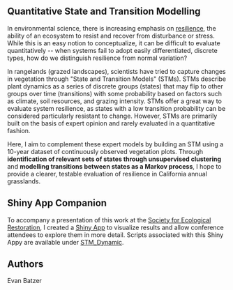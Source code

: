 ## Quantitative State and Transition Modelling

In environmental science, there is increasing emphasis on [resilience](https://www.sciencedirect.com/science/article/pii/S0006320714002353), the ability of an ecosystem to resist and recover from disturbance or stress. While this is an easy notion to conceptualize, it can be difficult to evaluate quantitatively -- when systems fail to adopt easily differentiated, discrete types, how do we distinguish resilience from normal variation?

In rangelands (grazed landscapes), scientists have tried to capture changes in vegetation through "State and Transition Models" (STMs). STMs describe plant dynamics as a series of discrete groups (states) that may flip to other groups over time (transitions) with some probability based on factors such as climate, soil resources, and grazing intensity. STMs offer a great way to evaluate system resilience, as states with a low transition probability can be considered particularly resistant to change. However, STMs are primarily built on the basis of expert opinion and rarely evaluated in a quantitative fashion. 

Here, I aim to complement these expert models by building an STM using a 10-year dataset of continuously observed vegetation plots. Through __identification of relevant sets of states through unsupervised clustering__ and __modelling transitions between states as a Markov process__, I hope to provide a clearer, testable evaluation of resilience in California annual grasslands.

## Shiny App Companion

To accompany a presentation of this work at the [Society for Ecological Restoration](https://github.com/ebatzer/StateTransition/blob/master/presentations/SER%202019%20Presentation.pptx), I created a [Shiny App](https://ebatzer.shinyapps.io/stm_dynamic/) to visualize results and allow conference attendees to explore them in more detail. Scripts associated with this Shiny Appy are available under [STM_Dynamic](https://github.com/ebatzer/StateTransition/tree/master/STM_Dynamic). 

## Authors

Evan Batzer
